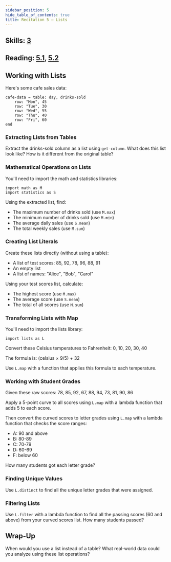 ```yaml
---
sidebar_position: 5
hide_table_of_contents: true
title: Recitation 5 — Lists
---
```


## Skills: [3](</skills/#(3)>)

## Reading: [5.1](%7B%7BDCIC_DOMAIN%7D%7D/tables-to-lists.html), [5.2](%7B%7BDCIC_DOMAIN%7D%7D/processing-lists.html)

## Working with Lists

Here's some cafe sales data:

```pyret
cafe-data = table: day, drinks-sold
    row: "Mon", 45
    row: "Tue", 30
    row: "Wed", 55
    row: "Thu", 40
    row: "Fri", 60
end
```

### Extracting Lists from Tables

Extract the drinks-sold column as a list using `get-column`. What does this list look like? How is it different from the original table?

### Mathematical Operations on Lists

You'll need to import the math and statistics libraries:

```pyret
import math as M
import statistics as S
```

Using the extracted list, find:

- The maximum number of drinks sold (use `M.max`)
- The minimum number of drinks sold (use `M.min`)
- The average daily sales (use `S.mean`)
- The total weekly sales (use `M.sum`)

### Creating List Literals

Create these lists directly (without using a table):

- A list of test scores: 85, 92, 78, 96, 88, 91
- An empty list
- A list of names: "Alice", "Bob", "Carol"

Using your test scores list, calculate:

- The highest score (use `M.max`)
- The average score (use `S.mean`)
- The total of all scores (use `M.sum`)

### Transforming Lists with Map

You'll need to import the lists library:

```pyret
import lists as L
```

Convert these Celsius temperatures to Fahrenheit: 0, 10, 20, 30, 40

The formula is: (celsius × 9/5) + 32

Use `L.map` with a function that applies this formula to each temperature.

### Working with Student Grades

Given these raw scores: 78, 85, 92, 67, 88, 94, 73, 81, 90, 86

Apply a 5-point curve to all scores using `L.map` with a lambda function that adds 5 to each score.

Then convert the curved scores to letter grades using `L.map` with a lambda function that checks the score ranges:

- A: 90 and above
- B: 80-89
- C: 70-79
- D: 60-69
- F: below 60

How many students got each letter grade?

### Finding Unique Values

Use `L.distinct` to find all the unique letter grades that were assigned.

### Filtering Lists

Use `L.filter` with a lambda function to find all the passing scores (60 and above) from your curved scores list. How many students passed?

## Wrap-Up

When would you use a list instead of a table? What real-world data could you analyze using these list operations?
